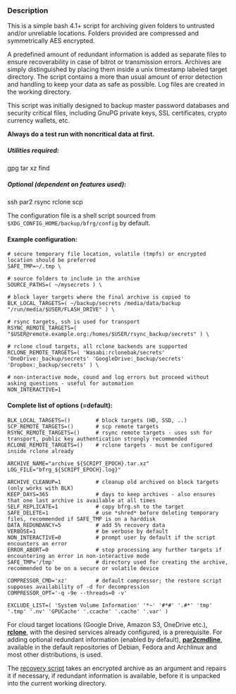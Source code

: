 ### Description
This is a simple bash 4.1+ script for archiving given folders to untrusted and/or unreliable locations. Folders provided are compressed and symmetrically AES encrypted.

A predefined amount of redundant information is added as separate files to ensure recoverability in case of bitrot or transmission errors. Archives are simply distinguished by placing them inside a unix timestamp labeled target directory.
The script contains a more than usual amount of error detection and handling to keep your data as safe as possible.
Log files are created in the working directory.

This script was initially designed to backup master password databases and security critical files, including GnuPG private keys, SSL certificates, crypto currency wallets, etc.

**Always do a test run with noncritical data at first.**

##### Utilities required:
gpg tar xz find  
##### Optional (dependent on features used):
ssh par2 rsync rclone scp

The configuration file is a shell script sourced from `$XDG_CONFIG_HOME/backup/bfrg/config` by default.

#### Example configuration:
```
# secure temporary file location, volatile (tmpfs) or encrypted location should be preferred
SAFE_TMP=~/.tmp \

# source folders to include in the archive
SOURCE_PATHS=( ~/mysecrets ) \

# block layer targets where the final archive is copied to
BLK_LOCAL_TARGETS=( ~/backup/secrets /media/data/backup "/run/media/$USER/FLASH_DRIVE" ) \

# rsync targets, ssh is used for transport
RSYNC_REMOTE_TARGETS=( "$USER@remote.example.org:/homes/$USER/rsync_backup/secrets" ) \

# rclone cloud targets, all rclone backends are supported
RCLONE_REMOTE_TARGETS=( 'Wasabi:rclonebak/secrets' 'OneDrive:_backup/secrets' 'GoogleDrive:_backup/secrets' 'Dropbox:_backup/secrets' ) \

# non-interactive mode, cound and log errors but proceed without asking questions - useful for automation
NON_INTERACTIVE=1
```

#### Complete list of options (=default):
```
BLK_LOCAL_TARGETS=()        # block targets (HD, SSD, ..)
SCP_REMOTE_TARGETS=()       # scp remote targets
RSYNC_REMOTE_TARGETS=()     # rsync remote targets - uses ssh for transport, public key authentication strongly recommended
RCLONE_REMOTE_TARGETS=()    # rclone targets - must be configured inside rclone already

ARCHIVE_NAME="archive_${SCRIPT_EPOCH}.tar.xz"
LOG_FILE="bfrg_${SCRIPT_EPOCH}.log}"

ARCHIVE_CLEANUP=1           # cleanup old archived on block targets (only works with BLK)
KEEP_DAYS=365               # days to keep archives - also ensures that one last archive is available at all times
SELF_REPLICATE=1            # copy bfrg.sh to the target
SAFE_DELETE=1               # use *shred* before deleting temporary files, recommended if SAFE_TMP is on a harddisk
DATA_REDUNDANCY=5           # add 5% recovery data
VERBOSE=1                   # be verbose by default
NON_INTERACTIVE=0           # prompt user by default if the script encounters an error
ERROR_ABORT=0               # stop processing any further targets if encountering an error in non-interactive mode
SAFE_TMP='/tmp'             # directory used for creating the archive, recommended to be on a secure or volatile device

COMPRESSOR_CMD='xz'         # default compressor; the restore script supposes availability of -d for decompression
COMPRESSOR_OPT='-q -9e --threads=0 -v'

EXCLUDE_LIST=( 'System Volume Information' '*~' '#*#' '.#*' 'tmp' '.tmp' '.nv' 'GPUCache' '.ccache' '.cache' '.var' )
```

For cloud target locations (Google Drive, Amazon S3, OneDrive etc.), [**rclone**](https://github.com/rclone/rclone), with the desired services already configured, is a prerequisite. For adding optional redundant information (enabled by default), [**par2cmdline**](https://github.com/Parchive/par2cmdline), available in the default repositories of Debian, Fedora and Archlinux and most other distributions, is used.  

The [recovery script](https://github.com/zenofx/bfrg/blob/master/restore.sh) takes an encrypted archive as an argument and repairs it if necessary, if redundant information is available, before it is unpacked into the current working directory.
